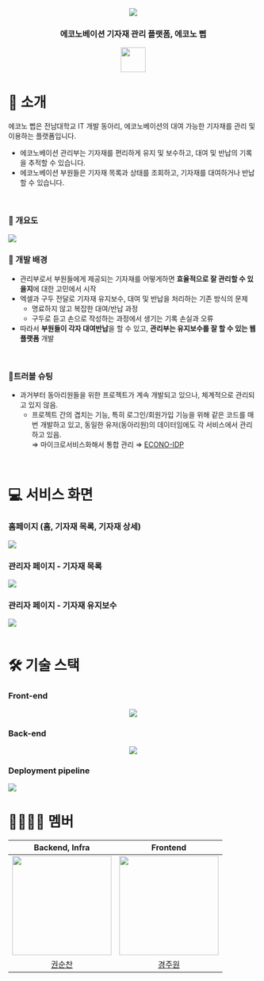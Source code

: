 <div align="center">

<img src="./docs/econo-beep-logo.png" />
<h3>에코노베이션 기자재 관리 플랫폼, 에코노 삡</h3>
<img width=50 height=50 src="./docs/Barcode_Scanner_icon.png" />

</div>

# 📝 소개
에코노 삡은 전남대학교 IT 개발 동아리, 에코노베이션의 대여 가능한 기자재를 관리 및 이용하는 플랫폼입니다.

- 에코노베이션 관리부는 기자재를 편리하게 유지 및 보수하고, 대여 및 반납의 기록을 추적할 수 있습니다.
- 에코노베이션 부원들은 기자재 목록과 상태를 조회하고, 기자재를 대여하거나 반납할 수 있습니다.

<br/>

### 🚀 개요도
<img src="./docs/beep-diagram.jpg" />

<br/>

### 🚨 개발 배경
- 관리부로서 부원들에게 제공되는 기자재를 어떻게하면 **효율적으로 잘 관리할 수 있을지**에 대한 고민에서 시작
- 엑셀과 구두 전달로 기자재 유지보수, 대여 및 반납을 처리하는 기존 방식의 문제
    - 명료하지 않고 복잡한 대여/반납 과정
    - 구두로 듣고 손으로 작성하는 과정에서 생기는 기록 손실과 오류
- 따라서 **부원들이 각자 대여반납**을 할 수 있고, **관리부는 유지보수를 잘 할 수 있는 웹 플랫폼** 개발

<br/>

### 🎯트러블 슈팅
- 과거부터 동아리원들을 위한 프로젝트가 계속 개발되고 있으나, 체계적으로 관리되고 있지 않음.
    - 프로젝트 간의 겹치는 기능, 특히 로그인/회원가입 기능을 위해 같은 코드를 매번 개발하고 있고, 동일한 유저(동아리원)의 데이터임에도 각 서비스에서 관리하고 있음.  
		⇒ 마이크로서비스화해서 통합 관리 ⇒ [ECONO-IDP](https://github.com/JNU-econovation/ECONOVATION_IDP)


<br/>

# 💻 서비스 화면
### 홈페이지 (홈, 기자재 목록, 기자재 상세)

<img src="./docs/beep_user-mockup.png">
<br/>

### 관리자 페이지 - 기자재 목록

<img src="./docs/beep-user-1.png">
<br/>

### 관리자 페이지 - 기자재 유지보수

<img src="./docs/beep-user-2.png">
<br/>


<br/>

# 🛠️ 기술 스택
### Front-end

<div align="center">
<img src="./docs/beep-fe-stack.png"/>
</div>

### Back-end

<div align="center">
<img src="./docs/beep-be-stack.png"/>
</div>


### Deployment pipeline

<img src="./docs/beep-deployment.png">
<br/>




# 🧑‍💻👩‍💻 멤버

|                        Backend, Infra                         |                          Frontend                          |
|:-------------------------------------------------------------:|:----------------------------------------------------------:|
| <img src="./docs/soonchan-profile.jpg" width=200 height=200/> | <img src="./docs/juwon-profile.jpg" width=200 height=200/> |
|               [권순찬](https://github.com/Kwon770)               |              [경주원](https://github.com/j8won)               |                                                                                                           |                                                                                                         |
